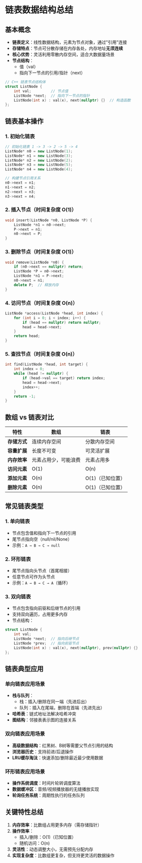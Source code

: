 # 链表数据结构总结

## 基本概念
- **链表定义**：线性数据结构，元素为节点对象，通过"引用"连接
- **存储特点**：节点可分散存储在内存各处，内存地址**无须连续**
- **核心优势**：灵活利用零散内存空间，适合大数据量场景
- **节点结构**：
  - 值（val）
  - 指向下一节点的引用/指针（next）

```cpp
// C++ 链表节点结构体
struct ListNode {
    int val;         // 节点值
    ListNode *next;  // 指向下一节点的指针
    ListNode(int x) : val(x), next(nullptr) {}  // 构造函数
};
```

## 链表基本操作

### 1. 初始化链表
```cpp
// 初始化链表 1 -> 3 -> 2 -> 5 -> 4
ListNode* n0 = new ListNode(1);
ListNode* n1 = new ListNode(3);
ListNode* n2 = new ListNode(2);
ListNode* n3 = new ListNode(5);
ListNode* n4 = new ListNode(4);

// 构建节点引用关系
n0->next = n1;
n1->next = n2;
n2->next = n3;
n3->next = n4;
```

### 2. 插入节点（时间复杂度 O(1)）
```cpp
void insert(ListNode *n0, ListNode *P) {
    ListNode *n1 = n0->next;
    P->next = n1;
    n0->next = P;
}
```

### 3. 删除节点（时间复杂度 O(1)）
```cpp
void remove(ListNode *n0) {
    if (n0->next == nullptr) return;
    ListNode *P = n0->next;
    ListNode *n1 = P->next;
    n0->next = n1;
    delete P;  // 释放内存
}
```

### 4. 访问节点（时间复杂度 O(n)）
```cpp
ListNode *access(ListNode *head, int index) {
    for (int i = 0; i < index; i++) {
        if (head == nullptr) return nullptr;
        head = head->next;
    }
    return head;
}
```

### 5. 查找节点（时间复杂度 O(n)）
```cpp
int find(ListNode *head, int target) {
    int index = 0;
    while (head != nullptr) {
        if (head->val == target) return index;
        head = head->next;
        index++;
    }
    return -1;
}
```

## 数组 vs 链表对比

| 特性         | 数组                 | 链表             |
| ------------ | -------------------- | ---------------- |
| **存储方式** | 连续内存空间         | 分散内存空间     |
| **容量扩展** | 长度不可变           | 可灵活扩展       |
| **内存效率** | 元素占用少，可能浪费 | 元素占用多       |
| **访问元素** | O(1)                 | O(n)             |
| **添加元素** | O(n)                 | O(1)（已知位置） |
| **删除元素** | O(n)                 | O(1)（已知位置） |

## 常见链表类型

### 1. 单向链表
- 节点包含值和指向下一节点的引用
- 尾节点指向空（null/nil/None）
- 示例：`A → B → C → null`

### 2. 环形链表
- 尾节点指向头节点（首尾相接）
- 任意节点可作为头节点
- 示例：`A → B → C → A`（循环）

### 3. 双向链表
- 节点包含指向前驱和后继节点的引用
- 支持双向遍历，占用更多内存
- 节点结构：

```cpp
struct ListNode {
    int val;
    ListNode *next;  // 指向后继节点
    ListNode *prev;  // 指向前驱节点
    ListNode(int x) : val(x), next(nullptr), prev(nullptr) {}
};
```

## 链表典型应用

### 单向链表应用场景
- **栈与队列**：
  - 栈：插入/删除在同一端（先进后出）
  - 队列：插入在尾端，删除在首端（先进先出）
- **哈希表**：链式地址法解决哈希冲突
- **图结构**：邻接表表示图的连接关系

### 双向链表应用场景
- **高级数据结构**：红黑树、B树等需要父节点引用的结构
- **浏览器历史**：支持前进/后退操作
- **LRU缓存淘汰**：快速添加/删除最近最少使用数据

### 环形链表应用场景
- **操作系统调度**：时间片轮转调度算法
- **数据缓冲区**：音频/视频播放器的无缝播放实现
- **轮询任务系统**：周期性执行的任务队列

## 关键特性总结
1. **内存效率**：比数组占用更多内存（需存储指针）
2. **操作效率**：
   - 插入/删除：O(1)（已知位置）
   - 随机访问：O(n)
3. **灵活性**：动态调整大小，无需预先分配内存
4. **实现复杂度**：比数组更复杂，但支持更灵活的数据操作
